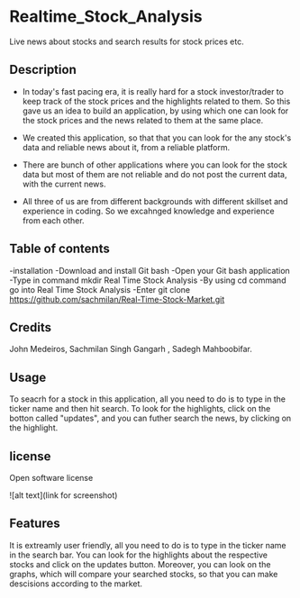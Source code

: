 # Realtime_Stock_Analysis
Live news about stocks and search results for stock prices etc.

## Description

- In today's fast pacing era, it is really hard for a stock investor/trader to keep track of the stock prices and the highlights related to them. So this gave us an idea to build an application, by using which one can look for the stock prices and the news related to them at the same place.

- We created this application, so that that you can look for the any stock's data and reliable news about it, from a reliable platform.

- There are bunch of other applications where you can look for the stock data but most of them are not reliable and do not post the current data, with the current news.

- All three of us are from different backgrounds with different skillset and experience in coding. So we excahnged knowledge and experience from each other.

## Table of contents

-installation
-Download and install Git bash
-Open your Git bash application
-Type in command mkdir Real Time Stock Analysis
-By using cd command go into Real Time Stock Analysis
-Enter git clone https://github.com/sachmilan/Real-Time-Stock-Market.git

## Credits

John Medeiros, Sachmilan Singh Gangarh , Sadegh Mahboobifar.

## Usage

To seacrh for a stock in this application, all you need to do is to type in the ticker name and then hit search. To look for the highlights, click on the botton called "updates", and you can futher search the news, by clicking on the highlight.

## license

Open software license

![alt text](link for screenshot)

## Features

It is extreamly user friendly, all you need to do is to type in the ticker name in the search bar. You can look for the highlights about the respective stocks and click on the updates button. Moreover, you can look on the graphs, which will compare your searched stocks, so that you can make descisions according to the market.


